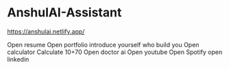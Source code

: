 # AnshulAI-Assistant
https://anshulai.netlify.app/



Open resume
Open portfolio
introduce yourself 
who build you
Open calculator
Calculate 10+70
Open doctor ai
Open youtube
Open Spotify
open linkedin 